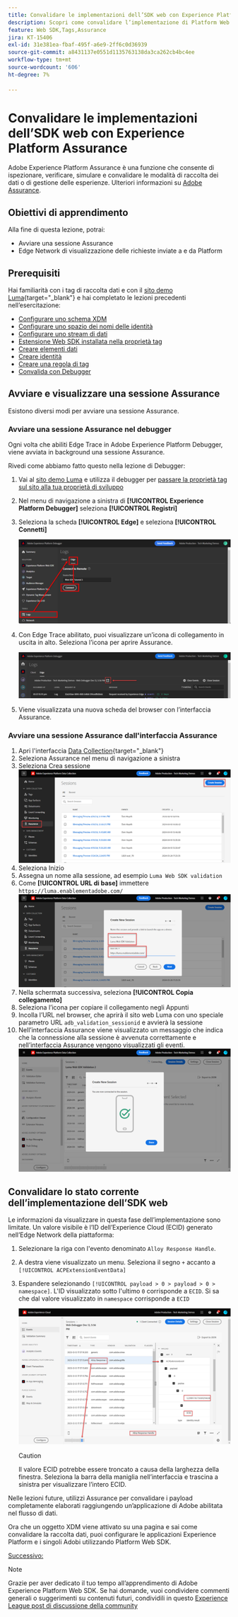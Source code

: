 ```yaml
---
title: Convalidare le implementazioni dell’SDK web con Experience Platform Assurance
description: Scopri come convalidare l’implementazione di Platform Web SDK con Adobe Experience Platform Assurance. Questa lezione fa parte del tutorial Implementare Adobe Experience Cloud con Web SDK.
feature: Web SDK,Tags,Assurance
jira: KT-15406
exl-id: 31e381ea-fbaf-495f-a6e9-2ff6c0d36939
source-git-commit: a8431137e0551d1135763138da3ca262cb4bc4ee
workflow-type: tm+mt
source-wordcount: '606'
ht-degree: 7%

---
```


# Convalidare le implementazioni dell’SDK web con Experience Platform Assurance

Adobe Experience Platform Assurance è una funzione che consente di ispezionare, verificare, simulare e convalidare le modalità di raccolta dei dati o di gestione delle esperienze. Ulteriori informazioni su [Adobe Assurance](https://experienceleague.adobe.com/it/docs/experience-platform/assurance/home).


## Obiettivi di apprendimento

Alla fine di questa lezione, potrai:

* Avviare una sessione Assurance
* Edge Network di visualizzazione delle richieste inviate a e da Platform

## Prerequisiti

Hai familiarità con i tag di raccolta dati e con il [sito demo Luma](https://luma.enablementadobe.com/content/luma/us/en.html){target="_blank"} e hai completato le lezioni precedenti nell’esercitazione:

* [Configurare uno schema XDM](configure-schemas.md)
* [Configurare uno spazio dei nomi delle identità](configure-identities.md)
* [Configurare uno stream di dati](configure-datastream.md)
* [Estensione Web SDK installata nella proprietà tag](install-web-sdk.md)
* [Creare elementi dati](create-data-elements.md)
* [Creare identità](create-identities.md)
* [Creare una regola di tag](create-tag-rule.md)
* [Convalida con Debugger](validate-with-debugger.md)


## Avviare e visualizzare una sessione Assurance

Esistono diversi modi per avviare una sessione Assurance.

### Avviare una sessione Assurance nel debugger

Ogni volta che abiliti Edge Trace in Adobe Experience Platform Debugger, viene avviata in background una sessione Assurance.

Rivedi come abbiamo fatto questo nella lezione di Debugger:

1. Vai al [sito demo Luma](https://luma.enablementadobe.com/content/luma/us/en.html) e utilizza il debugger per [passare la proprietà tag sul sito alla tua proprietà di sviluppo](validate-with-debugger.md#use-the-experience-platform-debugger-to-map-to-your-tags-property)
1. Nel menu di navigazione a sinistra di **[!UICONTROL Experience Platform Debugger]** seleziona **[!UICONTROL Registri]**
1. Seleziona la scheda **[!UICONTROL Edge]** e seleziona **[!UICONTROL Connetti]**

   ![Connetti traccia Edge](assets/analytics-debugger-edgeTrace.png)
1. Con Edge Trace abilitato, puoi visualizzare un’icona di collegamento in uscita in alto. Seleziona l’icona per aprire Assurance.

   ![Avvia sessione di verifica](assets/validate-debugger-start-assurnance.png)

1. Viene visualizzata una nuova scheda del browser con l’interfaccia Assurance.

### Avviare una sessione Assurance dall&#39;interfaccia Assurance

1. Apri l&#39;interfaccia [Data Collection](https://experience.adobe.com/#/data-collection/home){target="_blank"}
1. Seleziona Assurance nel menu di navigazione a sinistra
1. Seleziona Crea sessione
   ![Crea una sessione Assurance](assets/assurance-create-session.png)
1. Seleziona Inizio
1. Assegna un nome alla sessione, ad esempio `Luma Web SDK validation`
1. Come **[!UICONTROL URL di base]** immettere `https://luma.enablementadobe.com/`
   ![Assegna un nome alla sessione Assurance](assets/assurance-name-session.png)
1. Nella schermata successiva, seleziona **[!UICONTROL Copia collegamento]**
1. Seleziona l’icona per copiare il collegamento negli Appunti
1. Incolla l’URL nel browser, che aprirà il sito web Luma con uno speciale parametro URL `adb_validation_sessionid` e avvierà la sessione
1. Nell’interfaccia Assurance viene visualizzato un messaggio che indica che la connessione alla sessione è avvenuta correttamente e nell’interfaccia Assurance vengono visualizzati gli eventi.
   ![La sessione Assurance è connessa](assets/assurance-success.png)

## Convalidare lo stato corrente dell’implementazione dell’SDK web

Le informazioni da visualizzare in questa fase dell’implementazione sono limitate. Un valore visibile è l’ID dell’Experience Cloud (ECID) generato nell’Edge Network della piattaforma:

1. Selezionare la riga con l&#39;evento denominato `Alloy Response Handle`.
1. A destra viene visualizzato un menu. Seleziona il segno `+` accanto a `[!UICONTROL ACPExtensionEventData]`
1. Espandere selezionando `[!UICONTROL payload > 0 > payload > 0 > namespace]`. L&#39;ID visualizzato sotto l&#39;ultimo `0` corrisponde a `ECID`. Si sa che dal valore visualizzato in `namespace` corrisponde a `ECID`

   ![Convalida garanzia ECID](assets/validate-assurance-ecid.png)

   >[!CAUTION]
   >
   >Il valore ECID potrebbe essere troncato a causa della larghezza della finestra. Seleziona la barra della maniglia nell’interfaccia e trascina a sinistra per visualizzare l’intero ECID.

Nelle lezioni future, utilizzi Assurance per convalidare i payload completamente elaborati raggiungendo un’applicazione di Adobe abilitata nel flusso di dati.

Ora che un oggetto XDM viene attivato su una pagina e sai come convalidare la raccolta dati, puoi configurare le applicazioni Experience Platform e i singoli Adobi utilizzando Platform Web SDK.

[Successivo: ](setup-experience-platform.md)

>[!NOTE]
>
>Grazie per aver dedicato il tuo tempo all’apprendimento di Adobe Experience Platform Web SDK. Se hai domande, vuoi condividere commenti generali o suggerimenti su contenuti futuri, condividili in questo [Experience League post di discussione della community](https://experienceleaguecommunities.adobe.com/t5/adobe-experience-platform-data/tutorial-discussion-implement-adobe-experience-cloud-with-web/td-p/444996)
